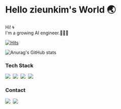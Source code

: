 
<div>
<h1>Hello zieunkim's World 🌏</h1>

Hi! 🌀
<br> I'm a growing AI engineer.🧑🏼‍💻

[![Hits](https://hits.seeyoufarm.com/api/count/incr/badge.svg?url=https%3A%2F%2Fgithub.com%2Fzieunkim&count_bg=%23C6DBDA&title_bg=%23555555&icon=&icon_color=%23E7E7E7&title=hits&edge_flat=false)](https://hits.seeyoufarm.com)

![Anurag's GitHub stats](https://github-readme-stats-sigma-five.vercel.app/api?username=zieunkim&count_private=true&show_icons=true&theme=graywhite&hide_title=true&layout=compact) 


</p>
<h3>Tech Stack</h3>
<p>
    <img src="https://img.shields.io/badge/Python-6DB33F?style=for-the-badge&logoColor=white"/></a>&nbsp;
    <img src="https://img.shields.io/badge/Pytorch-FE2E2E?style=for-the-badge&logoColor=white"/></a>&nbsp;
    <img src="https://img.shields.io/badge/CV-007396?style=for-the-badge&logoColor=white"/></a>&nbsp;
    <img src="https://img.shields.io/badge/Object Detection-00599C?style=for-the-badge&logoColor=white"/></a>&nbsp;

</p>
<h3>Contact</h3>
<p>
  <a href="https://code731.tistory.com/"><img src="https://img.shields.io/badge/Tech%20Blog-262626?style=flat-square&logo=D-Wave Systems&logoColor=white"/></a>&nbsp
  <a href="mailto:blueneighburhood@gmail.com"><img src="https://img.shields.io/badge/mail-2DB400?style=flat-square&logo=Gmail&logoColor=white&link=mailto:suddiyo@naver.com"/></a>
</p>

</div>
